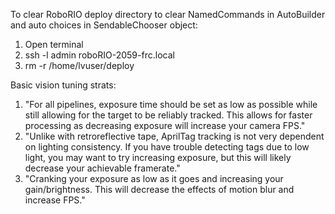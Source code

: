 To clear RoboRIO deploy directory to clear NamedCommands in AutoBuilder and auto choices in SendableChooser object:

1) Open terminal
2) ssh -l admin roboRIO-2059-frc.local
3) rm -r /home/lvuser/deploy

Basic vision tuning strats:

1) "For all pipelines, exposure time should be set as low as possible while still allowing for the target to be reliably tracked. This allows for faster processing as decreasing exposure will increase your camera FPS."
2) "Unlike with retroreflective tape, AprilTag tracking is not very dependent on lighting consistency. If you have trouble detecting tags due to low light, you may want to try increasing exposure, but this will likely decrease your achievable framerate."
3) "Cranking your exposure as low as it goes and increasing your gain/brightness. This will decrease the effects of motion blur and increase FPS."
